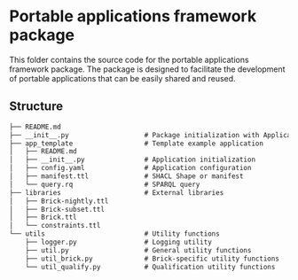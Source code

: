 # Portable applications framework package

This folder contains the source code for the portable applications framework package. The package is designed to
facilitate the development of portable applications that can be easily shared and reused.

## Structure

```txt
├── README.md
├── __init__.py                   # Package initialization with Application class and CLI
├── app_template                  # Template example application
│   ├── README.md           
│   ├── __init__.py               # Application initialization
│   ├── config.yaml               # Application configuration
│   ├── manifest.ttl              # SHACL Shape or manifest
│   └── query.rq                  # SPARQL query
├── libraries                     # External libraries
│   ├── Brick-nightly.ttl
│   ├── Brick-subset.ttl
│   ├── Brick.ttl
│   └── constraints.ttl    
└── utils                         # Utility functions
    ├── logger.py                 # Logging utility
    ├── util.py                   # General utility functions
    ├── util_brick.py             # Brick-specific utility functions
    └── util_qualify.py           # Qualification utility functions
```
